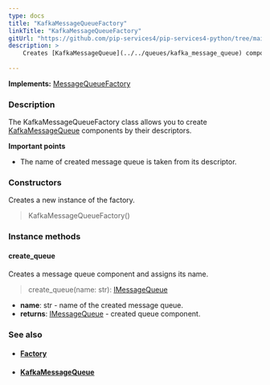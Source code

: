 ```yaml
---
type: docs
title: "KafkaMessageQueueFactory"
linkTitle: "KafkaMessageQueueFactory"
gitUrl: "https://github.com/pip-services4/pip-services4-python/tree/main/pip-services4-kafka-python"
description: > 
    Creates [KafkaMessageQueue](../../queues/kafka_message_queue) components by their descriptors. 
   
---
```


**Implements:** [MessageQueueFactory](../../../messaging/build/message_queue_factory)

### Description

The KafkaMessageQueueFactory class allows you to create [KafkaMessageQueue](../../queues/kafka_message_queue) components by their descriptors. 
    
**Important points**

- The name of created message queue is taken from its descriptor.


### Constructors
Creates a new instance of the factory.
> KafkaMessageQueueFactory()

### Instance methods

#### create_queue
Creates a message queue component and assigns its name.

> create_queue(name: str): [IMessageQueue](../../../messaging/queues/imessage_queue)

- **name**: str - name of the created message queue.
- **returns**: [IMessageQueue](../../../messaging/queues/imessage_queue) - created queue component.

### See also
- #### [Factory](../../../components/build/factory)
- #### [KafkaMessageQueue](../../queues/kafka_message_queue)
